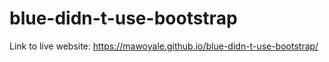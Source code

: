# blue-didn-t-use-bootstrap
Link to live website: https://mawoyale.github.io/blue-didn-t-use-bootstrap/
